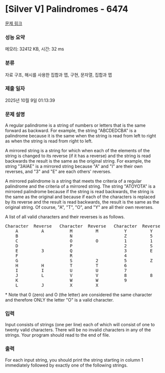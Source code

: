 # [Silver V] Palindromes - 6474 

[문제 링크](https://www.acmicpc.net/problem/6474) 

### 성능 요약

메모리: 32412 KB, 시간: 32 ms

### 분류

자료 구조, 해시를 사용한 집합과 맵, 구현, 문자열, 집합과 맵

### 제출 일자

2025년 10월 9일 01:13:39

### 문제 설명

<p>A regular palindrome is a string of numbers or letters that is the same forward as backward.  For example, the string "ABCDEDCBA" is a palindrome because it is the same when the string is read from left to right as when the string is read from right to left. </p>

<p>A mirrored string is a string for which when each of the elements of the string is changed to its reverse (if it has a reverse) and the string is read backwards the result is the same as the original string. For example, the string "3AIAE" is a mirrored string because "A" and "I" are their own reverses, and "3" and "E" are each others' reverses. </p>

<p>A mirrored palindrome is a string that meets the criteria of a regular palindrome and the criteria of a mirrored string.  The string "ATOYOTA" is a mirrored palindrome because if the string is read backwards, the string is the same as the original and because if each of the characters is replaced by its reverse and the result is read backwards, the result is the same as the original string.  Of course, "A", "T", "O", and "Y" are all their own reverses. </p>

<p>A list of all valid characters and their reverses is as follows. </p>

<pre>Character  Reverse   Character  Reverse   Character  Reverse 
    A         A          M         M          Y         Y 
    B                    N                    Z         5 
    C                    O         O          1         1 
    D                    P                    2         S 
    E         3          Q                    3         E 
    F                    R                    4 
    G                    S         2          5         Z 
    H         H          T         T          6 
    I         I          U         U          7 
    J         L          V         V          8         8 
    K                    W         W          9 
    L         J          X         X 
</pre>

<p>* Note that 0 (zero) and O (the letter) are considered the same character and therefore ONLY the letter "O" is a valid character.</p>

### 입력 

 <p>Input consists of strings (one per line) each of which will consist of one to twenty valid characters. There will be no invalid characters in any of the strings. Your program should read to the end of file. </p>

### 출력 

 <p>For each input string, you should print the string starting in column 1 immediately followed by exactly one of the following strings. </p>

